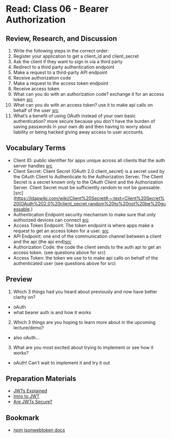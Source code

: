 # Read: Class 06 - Bearer Authorization

## Review, Research, and Discussion

1. Write the following steps in the correct order:
  1. Register your application to get a client_id and client_secret
  2. Ask the client if they want to sign in via a third party
  3. Redirect to a third party authentication endpoint
  6. Make a request to a third-party API endpoint
  7. Receive authorization code
  7. Make a request to the access token endpoint
  4. Receive access token
2. What can you do with an authorization code?
exchange it for an access token [src](https://www.oauth.com/oauth2-servers/server-side-apps/authorization-code/#:~:text=The%20authorization%20code%20is%20a,approve%20or%20deny%20the%20request.)
3. What can you do with an access token?
use it to make api calls on behalf of the user [src](https://www.oauth.com/oauth2-servers/access-tokens/#:~:text=Access%20tokens%20are%20the%20thing,in%20transit%20and%20in%20storage.)
4. What’s a benefit of using OAuth instead of your own basic authentication?
more secure because you don't have the burden of saving passwords in your own db and then having to worry about liability or being hacked giving away access to user accounts.

## Vocabulary Terms

* Client ID: public identifier for apps unique across all clients that the auth server handles [src](https://www.oauth.com/oauth2-servers/client-registration/client-id-secret/#:~:text=The%20client_id%20is%20a%20public%20identifier%20for%20apps.&text=It%20must%20also%20be%20unique,that%20the%20authorization%20server%20handles.)
* Client Secret: Client Secret (OAuth 2.0 client_secret) is a secret used by the OAuth Client to Authenticate to the Authorization Server. The Client Secret is a secret known only to the OAuth Client and the Authorization Server. Client Secret must be sufficiently random to not be guessable. [src](https://ldapwiki.com/wiki/Client%20Secret#:~:text=Client%20Secret%20(OAuth%202.0%20client_secret,random%20to%20not%20be%20guessable.)
* Authentication Endpoint
security mechanism to make sure that only authorized devices can connect [src](https://whatis.techtarget.com/definition/endpoint-authentication#:~:text=Endpoint%20authentication%20is%20a%20security,also%20known%20as%20device%20authentication.&text=Authenticating%20both%20the%20user%20and,%2Dfactor%20authentication%20(2FA).)
* Access Token Endpoint: The token endpoint is where apps make a request to get an access token for a user. [src](https://www.oauth.com/oauth2-servers/access-tokens/#:~:text=The%20token%20endpoint%20is%20where,Client%20Credentials)
* API Endpoint: one end of the communication channel between a client and the api (the api end)[src](https://smartbear.com/learn/performance-monitoring/api-endpoints/#:~:text=Simply%20put%2C%20an%20endpoint%20is,of%20a%20server%20or%20service.&text=The%20place%20that%20APIs%20send,lives%2C%20is%20called%20an%20endpoint.)
* Authorization Code: the code the client sends to the auth api to get an access token. (see questions above for src)
* Access Token: the token we use to to make api calls on behalf of the authenticated user (see questions above for src)

## Preview

1. Which 3 things had you heard about previously and now have better clarity on?
  - oAuth
  - what bearer auth is and how it works
2. Which 3 things are you hoping to learn more about in the upcoming lecture/demo?
  - also oAuth...
3. What are you most excited about trying to implement or see how it works?
  - oAuth! Can't wait to implement it and try it out

## Preparation Materials

* [JWTs Explained](https://www.youtube.com/watch?v=926mknSW9Lo)
* [Intro to JWT](https://jwt.io/introduction/)
* [Are JWTs Secure?](https://stackoverflow.com/questions/27301557/if-you-can-decode-jwt-how-are-they-secure)

## Bookmark

* [npm jsonwebtoken docs](https://www.npmjs.com/package/jsonwebtoken)